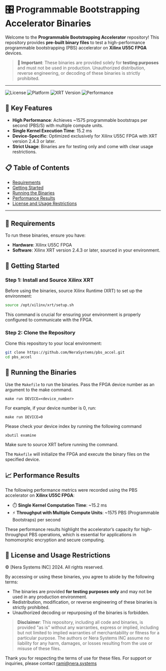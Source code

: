 # 🎛️ Programmable Bootstrapping Accelerator Binaries

Welcome to the **Programmable Bootstrapping Accelerator** repository! This repository provides **pre-built binary files** to test a high-performance programmable bootstrapping (PBS) accelerator on **Xilinx U55C FPGA** devices.

> **🚨 Important**: These binaries are provided solely for **testing purposes** and must not be used in production. Unauthorized distribution, reverse engineering, or decoding of these binaries is strictly prohibited.

---

![License](https://img.shields.io/badge/License-Restricted-red.svg)
![Platform](https://img.shields.io/badge/Platform-Xilinx%20U55C%20FPGA-blue.svg)
![XRT Version](https://img.shields.io/badge/XRT%20Version-%3E=2.4.3-green.svg)
![Performance](https://img.shields.io/badge/Performance-1575%20PBS%2Fs-brightgreen.svg)

## 🚀 Key Features

- **High Performance**: Achieves ~1575 programmable bootstraps per second (PBS/S) with multiple compute units.
- **Single Kernel Execution Time**: 15.2 ms
- **Device-Specific**: Optimized exclusively for Xilinx U55C FPGA with XRT version 2.4.3 or later.
- **Strict Usage**: Binaries are for testing only and come with clear usage restrictions.

## 📋 Table of Contents
- [Requirements](#requirements)
- [Getting Started](#getting-started)
- [Running the Binaries](#running-the-binaries)
- [Performance Results](#performance-results)
- [License and Usage Restrictions](#license-and-usage-restrictions)

---

## 🔧 Requirements

To run these binaries, ensure you have:
- **Hardware**: Xilinx U55C FPGA
- **Software**: Xilinx XRT version 2.4.3 or later, sourced in your environment.

## 🚀 Getting Started

### Step 1: Install and Source Xilinx XRT

Before using the binaries, source Xilinx Runtime (XRT) to set up the environment:

```bash
source /opt/xilinx/xrt/setup.sh

```
This command is crucial for ensuring your environment is properly configured to communicate with the FPGA.

### Step 2: Clone the Repository

Clone this repository to your local environment:

```bash
git clone https://github.com/NeraSystems/pbs_accel.git
cd pbs_accel
```
## 🏃 Running the Binaries

Use the ```Makefile``` to run the binaries. Pass the FPGA device number as an argument to the make command.

```
make run DEVICE=<device_number>
```
For example, if your device number is 0, run:

```
make run DEVICE=0
```
Please check your device index by running the following command

```
xbutil examine
```
Make sure to source XRT before running the command.

The ```Makefile``` will initialize the FPGA and execute the binary files on the specified device.

## 📈 Performance Results
The following performance metrics were recorded using the PBS accelerator on **Xilinx U55C FPGA**:

- ⏱️ **Single Kernel Computation Time**: ~15.2 ms
- ⚡ **Throughput with Multiple Compute Units**: ~1575 PBS (Programmable Bootstraps) per second

These performance results highlight the accelerator’s capacity for high-throughput PBS operations, which is essential for applications in homomorphic encryption and secure computing.

## 📜 License and Usage Restrictions

© [Nera Systems INC] 2024. All rights reserved.

By accessing or using these binaries, you agree to abide by the following terms:

- The binaries are provided **for testing purposes only** and may not be used in any production environment.
- Redistribution, modification, or reverse engineering of these binaries is strictly prohibited.
- Unauthorized decoding or repurposing of the binaries is forbidden.

> **Disclaimer**: This repository, including all code and binaries, is provided "as is" without any warranties, express or implied, including but not limited to implied warranties of merchantability or fitness for a particular purpose. The authors or Nera Systems INC assume no liability for any harm, damages, or losses resulting from the use or misuse of these files.

Thank you for respecting the terms of use for these files. For support or inquiries, please contact rami@nera.systems


